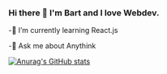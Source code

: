### Hi there 👋 I'm Bart and I love Webdev.


 -🌱 I’m currently learning React.js
 
 -💬 Ask me about Anythink
 
 
[![Anurag's GitHub stats](https://github-readme-stats.vercel.app/api?username=bartlomiejra)](https://github.com/bartlomiejra/github-readme-stats)


<!--
**bartlomiejra/bartlomiejra** is a ✨ _special_ ✨ repository because its `README.md` (this file) appears on your GitHub profile.

Here are some ideas to get you started:

- 🔭 I’m currently working on ...
- 👯 I’m looking to collaborate on ...
- 🤔 I’m looking for help with ...
- 📫 How to reach me: ...
- 😄 Pronouns: ...
- ⚡ Fun fact: ...
-->
